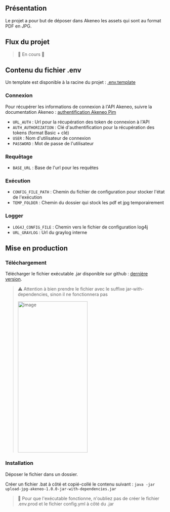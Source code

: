 ## Présentation

Le projet a pour but de déposer dans Akeneo les assets qui sont au format PDF en JPG.

## Flux du projet

> :construction: En cours :construction:

## Contenu du fichier .env

Un template est disponible à la racine du projet : [.env.template](./.env.template)

### Connexion

Pour récupérer les informations de connexion à l'API Akeneo, 
suivre la documentation Akeneo : [authentification Akeneo Pim](https://api.akeneo.com/documentation/authentication.html)

- `URL_AUTH` : Url pour la récupération des token de connexion à l'API
- `AUTH_AUTHORIZATION` : Clé d'authentification pour la récupération des tokens (format Basic + clé)
- `USER` : Nom d'utilisateur de connexion
- `PASSWORD` : Mot de passe de l'utilisateur

### Requêtage
- `BASE_URL` : Base de l'url pour les requêtes

### Exécution
- `CONFIG_FILE_PATH` : Chemin du fichier de configuration pour stocker l'état de l'exécution
- `TEMP_FOLDER` : Chemin du dossier qui stock les pdf et jpg temporairement

### Logger
- `LOG4J_CONFIG_FILE` : Chemin vers le fichier de configuration log4j
- `URL_GRAYLOG` : Url du graylog interne

## Mise en production

### Téléchargement

Télécharger le fichier exécutable .jar disponible sur github : [dernière version](https://github.com/Thirard-dev/UploadJpgAkeneo/packages/2602571).

> :warning: Attention à bien prendre le fichier avec le suffixe jar-with-dependencies, sinon il ne fonctionnera pas
>
> <img width="220" height="476" alt="image" src="https://github.com/user-attachments/assets/4e8ef7d4-308d-4196-b679-9c00d5e8c2ec" />

### Installation

Déposer le fichier dans un dossier.

Créer un fichier .bat à côté et copié-collé le contenu suivant : `java -jar upload-jpg-akeneo-1.0.0-jar-with-dependencies.jar`

> 🚨 Pour que l'exécutable fonctionne, n'oubliez pas de créer le fichier .env.prod et le fichier config.yml à côté du .jar
